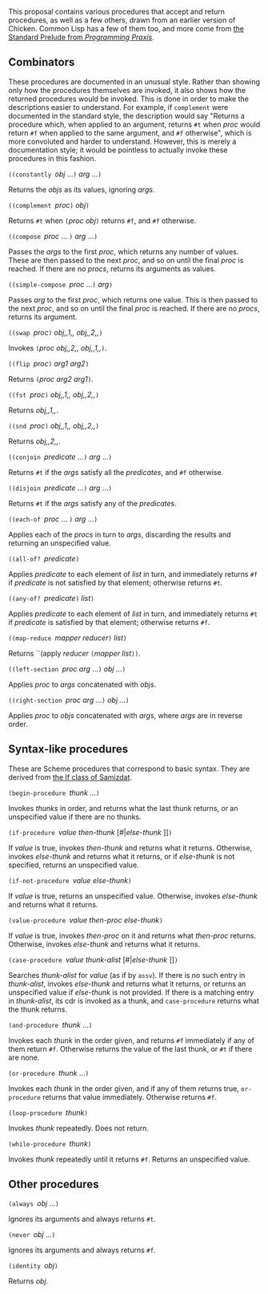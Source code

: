 This proposal contains various procedures that accept and return procedures, as well as a few others, drawn from an earlier version of Chicken.  Common Lisp has a few of them too, and more come from [the Standard Prelude from *Programming Praxis*](http://programmingpraxis.com/contents/standard-prelude/).


## Combinators

These procedures are documented in an unusual style.  Rather than showing only how the procedures themselves are invoked, it also shows how the returned procedures would be invoked.  This is done in order to make the descriptions easier to understand.  For example, if `complement` were documented in the standard style, the description would say "Returns a procedure which, when applied to an argument, returns `#t` when *proc* would return `#f` when applied to the same argument, and `#f` otherwise", which is more convoluted and harder to understand.  However, this is merely a documentation style; it would be pointless to actually invoke these procedures in this fashion.

`((constantly `*obj* ...`)` *arg* ...`)`

Returns the *objs* as its values, ignoring *args*.

`((complement `*proc*`)` *obj*`)`

Returns `#t` when `(`*proc obj*`)` returns `#f`, and `#f` otherwise.

`((compose `*proc* ... `)` *arg* ...`)`

Passes the *args* to the first *proc*, which returns any number of values.  These are then passed to the next *proc*, and so on until the final *proc* is reached.  If there are no *procs*, returns its arguments as values.

`((simple-compose `*proc* ...`)` *arg*`)`

Passes *arg* to the first *proc*, which returns one value.  This is then passed to the next *proc*, and so on until the final *proc* is reached.  If there are no *procs*, returns its argument.

`((swap `*proc*`)` *obj,,1,, obj,,2,,*`)`

Invokes `(`*proc obj,,2,, obj,,1,,*`)`.

`((flip `*proc*`)` *arg1 arg2*`)`

Returns `(`*proc arg2 arg1*`)`.

`((fst `*proc*`)` *obj,,1,, obj,,2,,*`)`

Returns *obj,,1,,*.

`((snd `*proc*`)` *obj,,1,, obj,,2,,*`)`

Returns *obj,,2,,*.

`((conjoin `*predicate* ...`)` *arg* ...`)`

Returns `#t` if the *args* satisfy all the *predicates*, and `#f` otherwise.

`((disjoin `*predicate* ...`)` *arg* ...`)`

Returns `#t` if the *args* satisfy any of the *predicate*s.

`((each-of `*proc* ... `)` *arg* ...`)`

Applies each of the *proc*s in turn to *args*, discarding the results and returning an unspecified value.

`((all-of? `*predicate*`)`

Applies *predicate* to each element of *list* in turn, and immediately returns `#f` if *predicate* is not satisfied by that element; otherwise returns `#t`.

`((any-of? `*predicate*`)` *list*`)`

Applies *predicate* to each element of *list* in turn, and immediately returns `#t` if *predicate* is satisfied by that element; otherwise returns `#f`.

`((map-reduce `*mapper reducer*`)` *list*`)`

Returns ``(apply *reducer* `(`*mapper list*`))`.

`((left-section `*proc arg* ...`)` *obj* ...`)`

Applies *proc* to *args* concatenated with *objs*.

`((right-section `*proc arg* ...`)` *obj* ...`)`

Applies *proc* to *objs* concatenated with *args*, where *args* are in reverse order.

## Syntax-like procedures

These are Scheme procedures that correspond to basic syntax.  They are derived from [the If class of Samizdat](https://github.com/danfuzz/samizdat/blob/master/doc/library-guide/If.md).

`(begin-procedure `*thunk* ...`)`

Invokes *thunks* in order, and returns what the last thunk returns, or an unspecified value if there are no thunks.

`(if-procedure `*value then-thunk* [#|*else-thunk* ]]`)`

If *value* is true, invokes *then-thunk* and returns what it returns.  Otherwise, invokes *else-thunk* and returns what it returns, or if *else-thunk* is not specified, returns an unspecified value.

`(if-not-procedure `*value else-thunk*`)`

If *value* is true, returns an unspecified value.  Otherwise, invokes *else-thunk* and returns what it returns.

`(value-procedure `*value then-proc else-thunk*`)`

If *value* is true, invokes *then-proc* on it and returns what *then-proc* returns.  Otherwise, invokes *else-thunk* and returns what it returns.

`(case-procedure `*value thunk-alist* [#|*else-thunk* ]]`)`

Searches *thunk-alist* for *value* (as if by `assv`).  If there is no such entry in *thunk-alist*, invokes *else-thunk* and returns what it returns, or returns an unspecified value if *else-thunk* is not provided.  If there is a matching entry in *thunk-alist*, its cdr is invoked as a thunk, and `case-procedure` returns what the thunk returns.

`(and-procedure `*thunk* ...`)`

Invokes each *thunk* in the order given, and returns `#f` immediately if any of them return `#f`.  Otherwise returns the value of the last thunk, or `#t` if there are none.

`(or-procedure `*thunk* ...`)`

Invokes each *thunk* in the order given, and if any of them returns true, `or-procedure` returns that value immediately.  Otherwise returns `#f`.

`(loop-procedure `*thunk*`)`

Invokes *thunk* repeatedly.  Does not return.

`(while-procedure `*thunk*`)`

Invokes *thunk* repeatedly until it returns `#f`.  Returns an unspecified value.


## Other procedures

`(always `*obj* ...`)`

Ignores its arguments and always returns `#t`.

`(never `*obj* ...`)`

Ignores its arguments and always returns `#f`.

`(identity `*obj*`)`

Returns *obj*.
